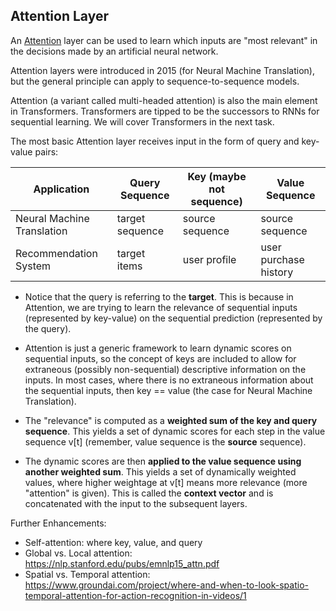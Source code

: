 ## Attention Layer

An [Attention](https://www.tensorflow.org/api_docs/python/tf/keras/layers/Attention) layer can be used to
learn which inputs are "most relevant" in the decisions made by an artificial neural network.

Attention layers were introduced in 2015 (for Neural Machine Translation), but the general principle can apply to sequence-to-sequence models. 

Attention (a variant called multi-headed attention) is also the main element in Transformers. Transformers are tipped to be the successors to RNNs for sequential learning. We will cover Transformers in the next task.

The most basic Attention layer receives input in the form of query and key-value pairs:

|Application|Query Sequence|Key (maybe not sequence)|Value Sequence|
|---|---|---|---|
|Neural Machine Translation|target sequence|source sequence|source sequence|
|Recommendation System|target items|user profile|user purchase history|

* Notice that the query is referring to the **target**. This is because in Attention, we are trying to learn the relevance of sequential inputs (represented by key-value) on the sequential prediction (represented by the query). 

* Attention is just a generic framework to learn dynamic scores on sequential inputs, so the concept of keys are included to allow for extraneous (possibly non-sequential) descriptive information on the inputs. In most cases, where there is no extraneous information about the sequential inputs, then key == value (the case for Neural Machine Translation).

* The "relevance" is computed as a **weighted sum of the key and query sequence**. This yields a set of dynamic scores for each step in the value sequence v[t] (remember, value sequence is the **source** sequence).

* The dynamic scores are then **applied to the value sequence using another weighted sum**. This yields a set of dynamically weighted values, where higher weightage at v[t] means more relevance (more "attention" is given). This is called the **context vector** and is concatenated with the input to the subsequent layers.

Further Enhancements:
* Self-attention: where key, value, and query 
* Global vs. Local attention: https://nlp.stanford.edu/pubs/emnlp15_attn.pdf
* Spatial vs. Temporal attention: https://www.groundai.com/project/where-and-when-to-look-spatio-temporal-attention-for-action-recognition-in-videos/1
